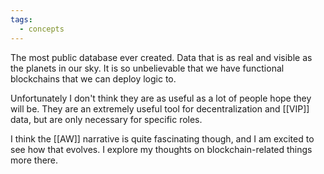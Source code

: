 ```yaml
---
tags:
  - concepts
---
```

The most public database ever created. Data that is as real and visible as the planets in our sky. It is so unbelievable that we have functional blockchains that we can deploy logic to.

Unfortunately I don't think they are as useful as a lot of people hope they will be. They are an extremely useful tool for decentralization and [[VIP]] data, but are only necessary for specific roles.

I think the [[AW]] narrative is quite fascinating though, and I am excited to see how that evolves. I explore my thoughts on blockchain-related things more there.